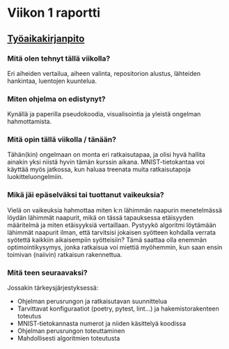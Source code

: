 # Viikon 1 raportti

## [Työaikakirjanpito](./documentation/worklog.md)

### Mitä olen tehnyt tällä viikolla?

Eri aiheiden vertailua, aiheen valinta, repositorion alustus, lähteiden hankintaa, luentojen kuuntelua.

### Miten ohjelma on edistynyt?

Kynällä ja paperilla pseudokoodia, visualisointia ja yleistä ongelman hahmottamista.

### Mitä opin tällä viikolla / tänään?

Tähän(kin) ongelmaan on monta eri ratkaisutapaa, ja olisi hyvä hallita ainakin yksi niistä hyvin tämän kurssin aikana. MNIST-tietokantaa voi käyttää myös jatkossa, kun haluaa treenata muita ratkaisutapoja luokitteluongelmiin.

### Mikä jäi epäselväksi tai tuottanut vaikeuksia?

Vielä on vaikeuksia hahmottaa miten k:n lähimmän naapurin menetelmässä löydän lähimmät naapurit, mikä on tässä tapauksessa etäisyyden määritelmä ja miten etäisyyksiä vertaillaan. Pystyykö algoritmi löytämään lähimmät naapurit ilman, että tarvitsisi jokaisen syötteen kohdalla verrata syötettä kaikkiin aikaisempiin syötteisiin? Tämä saattaa olla enemmän optimointikysymys, jonka ratkaisua voi miettiä myöhemmin, kun saan ensin toimivan (naiivin) ratkaisun rakennettua.

### Mitä teen seuraavaksi?
Jossakin tärkeysjärjestyksessä:
* Ohjelman perusrungon ja ratkaisutavan suunnittelua
* Tarvittavat konfiguraatiot (poetry, pytest, lint...) ja hakemistorakenteen toteutus
* MNIST-tietokannasta numerot ja niiden käsittelyä koodissa
* Ohjelman perusrungon toteuttaminen
* Mahdollisesti algoritmien toteutusta

